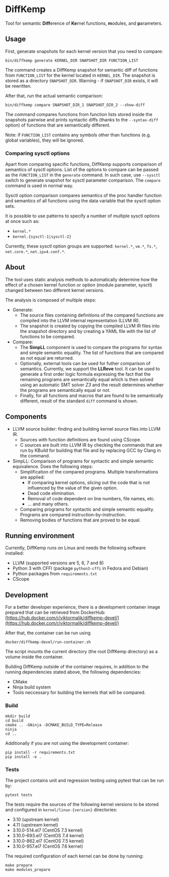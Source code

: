 # DiffKemp

Tool for semantic **Diff**erence of **Ke**rnel functions, **m**odules, and
**p**arameters.

## Usage
First, generate snapshots for each kernel version that you need to compare:

    bin/diffkemp generate KERNEL_DIR SNAPSHOT_DIR FUNCTION_LIST

The command creates a DiffKemp snapshot for semantic diff of functions from
`FUNCTION_LIST` for the kernel located in `KERNEL_DIR`. The snapshot is stored
as a directory `SNAPSHOT_DIR`. Warning - if `SNAPSHOT_DIR` exists, it will be
rewritten.

After that, run the actual semantic comparison:

    bin/diffkemp compare SNAPSHOT_DIR_1 SNAPSHOT_DIR_2 --show-diff

The command compares functions from function lists stored inside the snapshots
pairwise and prints syntactic diffs (thanks to the `--syntax-diff` option) of
functions that are semantically different.

Note: if `FUNCTION_LIST` contains any symbols other than functions (e.g. global
variables), they will be ignored.

### Comparing sysctl options

Apart from comparing specific functions, DiffKemp supports comparison of
semantics of sysctl options. List of the options to compare can be passed as the
`FUNCTION_LIST` in the `generate` command. In such case, use `--sysctl` switch
to generate snapshot for sysctl parameter comparison. The `compare` command is
used in normal way.

Sysctl option comparison compares semantics of the proc handler function and
semantics of all functions using the data variable that the sysctl option sets.

It is possible to use patterns to specify a number of multiple sysctl options at
once such as:
* `kernel.*`
* `kernel.{sysctl-1|sysctl-2}`

Currently, these sysctl option groups are supported: `kernel.*`,
`vm.*`, `fs.*`, `net.core.*`, `net.ipv4.conf.*`.

## About
The tool uses static analysis methods to automatically determine how the effect
of a chosen kernel function or option (module parameter, sysctl) changed between
two different kernel versions.

The analysis is composed of multiple steps:
* Generate: 
    * The source files containing definitions of the compared functions are
      compiled into the LLVM internal representation (LLVM IR). 
    * The snapshot is created by copying the compiled LLVM IR files into the
      snapshot directory and by creating a YAML file with the list of functions
      to be compared.
* Compare: 
    * The **SimpLL** component is used to compare the programs for syntax and
      simple semantic equality. The list of functions that are compared as not
      equal are returned.
    * Optionally, external tools can be used for futher comparison of semantics.
      Currently, we support the **LLReve** tool. It can be used to generate a
      first order logic formula expressing the fact that the remaining programs
      are semantically equal which is then solved using an automatic SMT solver
      *Z3* and the result determines whether the programs are semantically equal
      or not.
    * Finally, for all functions and macros that are found to be semantically
      different, result of the standard `diff` command is shown.

## Components
* LLVM source builder: finding and building kernel source files into LLVM IR.
  * Sources with function definitions are found using CScope. 
  * C sources are built into LLVM IR by checking the commands that are run by
    KBuild for building that file and by replacing GCC by Clang in the command.
* SimpLL: Comparison of programs for syntactic and simple semantic equivalence.
  Does the following steps:
  * Simplification of the compared programs. Multiple transformations are
    applied:
      * If comparing kernel options, slicing out the code that is not influenced
        by the value of the given option.
      * Dead code elimination.
      * Removal of code dependent on line numbers, file names, etc.
      * ... and many others.
  * Comparing programs for syntactic and simple semantic equality. Programs are
    compared instruction-by-instruction.
  * Removing bodies of functions that are proved to be equal. 

## Running environment

Currently, DiffKemp runs on Linux and needs the following software installed:
* LLVM (supported versions are 5, 6, 7 and 8)
* Python 3 with CFFI (package `python3-cffi` in Fedora and Debian)
* Python packages from `requirements.txt`
* CScope

## Development

For a better developer experience, there is a development container image
prepared that can be retrieved from DockerHub:
[https://hub.docker.com/r/viktormalik/diffkemp-devel/](https://hub.docker.com/r/viktormalik/diffkemp-devel/)

After that, the container can be run using

    docker/diffkemp-devel/run-container.sh

The script mounts the current directory (the root DiffKemp directory) as a
volume inside the container.

Building DiffKemp outside of the container requires, in addition to the running
dependencies stated above, the following dependencies:
* CMake
* Ninja build system
* Tools neccessary for building the kernels that will be compared.

### Build
	mkdir build
	cd build
	cmake .. -GNinja -DCMAKE_BUILD_TYPE=Release
    ninja
    cd ..

Additionally if you are not using the development container:

    pip install -r requirements.txt
    pip install -e .

### Tests

The project contains unit and regression testing using pytest that can be run
by:

    pytest tests

The tests require the sources of the following kernel versions to be stored and
configured in `kernel/linux-{version}` directories:
* 3.10 (upstream kernel)
* 4.11 (upstream kernel)
* 3.10.0-514.el7 (CentOS 7.3 kernel)
* 3.10.0-693.el7 (CentOS 7.4 kernel)
* 3.10.0-862.el7 (CentOS 7.5 kernel)
* 3.10.0-957.el7 (CentOS 7.6 kernel)

The required configuration of each kernel can be done by running:

    make prepare
    make modules_prepare
